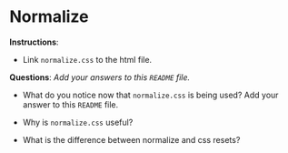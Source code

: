 # Normalize

**Instructions**: 
* Link `normalize.css` to the html file.

**Questions**: 
_Add your answers to this `README` file._

* What do you notice now that `normalize.css` is being used? Add your answer to this `README` file.
<!-- There is no space (margin) between the body's border and the edges of the window -->

* Why is `normalize.css` useful? 
<!-- Normalize.css provides better cross-browser consistency in the default styling of HTML elements. -->

* What is the difference between normalize and css resets? 
<!-- Normalize styles and formats different HTML elements, such as headings, paragraphs etc. so they appear identical in all supported browsers. CSS resets remove all HTML default styling -->




